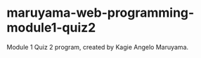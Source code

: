 # maruyama-web-programming-module1-quiz2

Module 1 Quiz 2 program, created by Kagie Angelo Maruyama.
